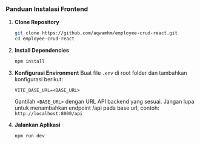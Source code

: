 ### Panduan Instalasi Frontend

1. **Clone Repository**

   ```bash
   git clone https://github.com/aqwamhm/employee-crud-react.git
   cd employee-crud-react
   ```

2. **Install Dependencies**

   ```bash
   npm install
   ```

3. **Konfigurasi Environment**
   Buat file `.env` di root folder dan tambahkan konfigurasi berikut:

   ```plaintext
   VITE_BASE_URL=<BASE_URL>
   ```

   Gantilah `<BASE_URL>` dengan URL API backend yang sesuai. Jangan lupa untuk menambahkan endpoint /api pada base url, contoh: `http://localhost:8000/api`

4. **Jalankan Aplikasi**
   ```bash
   npm run dev
   ```
